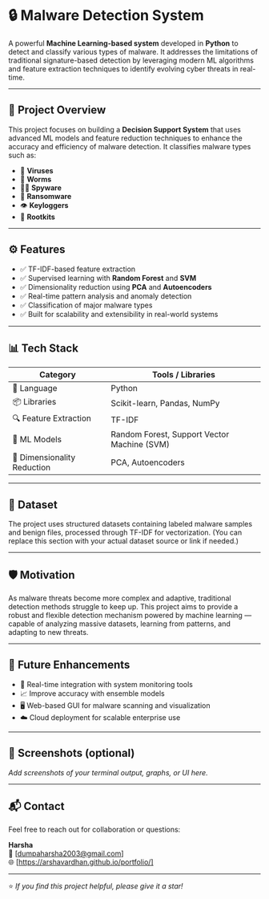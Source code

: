 # 🔒 Malware Detection System

A powerful **Machine Learning-based system** developed in **Python** to detect and classify various types of malware. It addresses the limitations of traditional signature-based detection by leveraging modern ML algorithms and feature extraction techniques to identify evolving cyber threats in real-time.

---

## 🧠 Project Overview

This project focuses on building a **Decision Support System** that uses advanced ML models and feature reduction techniques to enhance the accuracy and efficiency of malware detection. It classifies malware types such as:

- 🦠 **Viruses**
- 🐍 **Worms**
- 🕵️‍♂️ **Spyware**
- 🔐 **Ransomware**
- 👁️ **Keyloggers**
- 🧰 **Rootkits**

---

## ⚙️ Features

- ✅ TF-IDF-based feature extraction
- ✅ Supervised learning with **Random Forest** and **SVM**
- ✅ Dimensionality reduction using **PCA** and **Autoencoders**
- ✅ Real-time pattern analysis and anomaly detection
- ✅ Classification of major malware types
- ✅ Built for scalability and extensibility in real-world systems

---

## 📊 Tech Stack

| Category       | Tools / Libraries                        |
|----------------|-------------------------------------------|
| 🐍 Language      | Python                                    |
| 📦 Libraries     | Scikit-learn, Pandas, NumPy               |
| 🔍 Feature Extraction | TF-IDF                                |
| 🧠 ML Models     | Random Forest, Support Vector Machine (SVM) |
| 🔽 Dimensionality Reduction | PCA, Autoencoders                    |

---

## 📁 Dataset

The project uses structured datasets containing labeled malware samples and benign files, processed through TF-IDF for vectorization. (You can replace this section with your actual dataset source or link if needed.)

---

## 🛡️ Motivation

As malware threats become more complex and adaptive, traditional detection methods struggle to keep up. This project aims to provide a robust and flexible detection mechanism powered by machine learning — capable of analyzing massive datasets, learning from patterns, and adapting to new threats.

---

## 🚀 Future Enhancements

- 🔄 Real-time integration with system monitoring tools
- 📈 Improve accuracy with ensemble models
- 🖥️ Web-based GUI for malware scanning and visualization
- ☁️ Cloud deployment for scalable enterprise use

---

## 📸 Screenshots (optional)

_Add screenshots of your terminal output, graphs, or UI here._

---

## 📬 Contact

Feel free to reach out for collaboration or questions:

**Harsha**  
📧 [dumpaharsha2003@gmail.com]  
🌐 [https://arshavardhan.github.io/portfolio/]

---

⭐ *If you find this project helpful, please give it a star!*  

